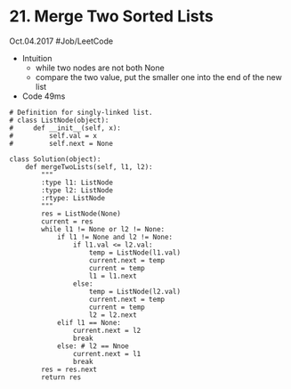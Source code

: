 # 21. Merge Two Sorted Lists
Oct.04.2017
#Job/LeetCode
- Intuition
	- while two nodes are not both None
	- compare the two value, put the smaller one into the end of the new list
- Code 49ms
```
# Definition for singly-linked list.
# class ListNode(object):
#     def __init__(self, x):
#         self.val = x
#         self.next = None

class Solution(object):
    def mergeTwoLists(self, l1, l2):
        """
        :type l1: ListNode
        :type l2: ListNode
        :rtype: ListNode
        """
        res = ListNode(None)
        current = res
        while l1 != None or l2 != None:
            if l1 != None and l2 != None:
                if l1.val <= l2.val: 
                    temp = ListNode(l1.val)
                    current.next = temp
                    current = temp
                    l1 = l1.next
                else:
                    temp = ListNode(l2.val)
                    current.next = temp
                    current = temp
                    l2 = l2.next
            elif l1 == None:
                current.next = l2
                break
            else: # l2 == Nnoe
                current.next = l1
                break
        res = res.next
        return res
```